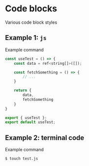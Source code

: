 # Code blocks

Various code block styles

## Example 1: `js`

Example command

```js
const useTest = () => {
    const data = ref<string[]>([]);

    const fetchSomething = () => {
        // ...
    }

    return {
        data,
        fetchSomething
    }
}

export { useTest };
export default useTest;
```

## Example 2: terminal code

Example command

```sh
$ touch test.js
```
